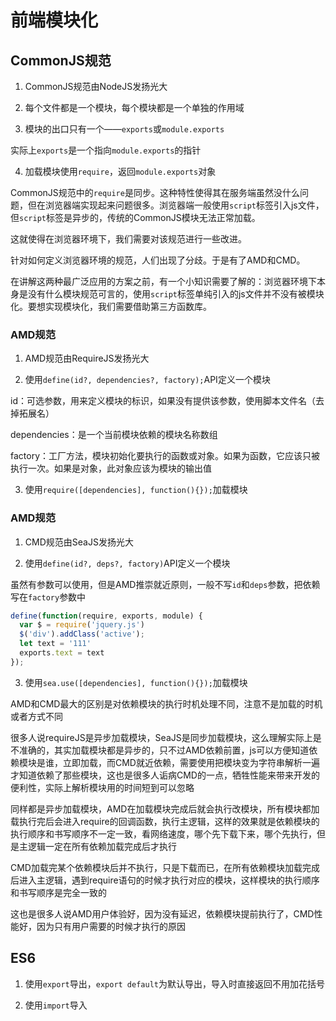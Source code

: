 # 前端模块化

## CommonJS规范
1. CommonJS规范由NodeJS发扬光大

2. 每个文件都是一个模块，每个模块都是一个单独的作用域

3. 模块的出口只有一个——`exports`或`module.exports`

实际上`exports`是一个指向`module.exports`的指针

4. 加载模块使用`require`，返回`module.exports`对象

CommonJS规范中的`require`是同步。这种特性使得其在服务端虽然没什么问题，但在浏览器端实现起来问题很多。浏览器端一般使用`script`标签引入js文件，但`script`标签是异步的，传统的CommonJS模块无法正常加载。

这就使得在浏览器环境下，我们需要对该规范进行一些改进。

针对如何定义浏览器环境的规范，人们出现了分歧。于是有了AMD和CMD。

在讲解这两种最广泛应用的方案之前，有一个小知识需要了解的：浏览器环境下本身是没有什么模块规范可言的，使用`script`标签单纯引入的js文件并不没有被模块化。要想实现模块化，我们需要借助第三方函数库。

### AMD规范

1. AMD规范由RequireJS发扬光大

2. 使用`define(id?, dependencies?, factory);`API定义一个模块

id：可选参数，用来定义模块的标识，如果没有提供该参数，使用脚本文件名（去掉拓展名）

dependencies：是一个当前模块依赖的模块名称数组

factory：工厂方法，模块初始化要执行的函数或对象。如果为函数，它应该只被执行一次。如果是对象，此对象应该为模块的输出值

3. 使用`require([dependencies], function(){});`加载模块

### AMD规范

1. CMD规范由SeaJS发扬光大

2. 使用`define(id?, deps?, factory)`API定义一个模块

虽然有参数可以使用，但是AMD推崇就近原则，一般不写`id`和`deps`参数，把依赖写在`factory`参数中

```javascript
define(function(require, exports, module) {
  var $ = require('jquery.js')
  $('div').addClass('active');
  let text = '111'
  exports.text = text
});
```

3. 使用`sea.use([dependencies], function(){});`加载模块

AMD和CMD最大的区别是对依赖模块的执行时机处理不同，注意不是加载的时机或者方式不同

很多人说requireJS是异步加载模块，SeaJS是同步加载模块，这么理解实际上是不准确的，其实加载模块都是异步的，只不过AMD依赖前置，js可以方便知道依赖模块是谁，立即加载，而CMD就近依赖，需要使用把模块变为字符串解析一遍才知道依赖了那些模块，这也是很多人诟病CMD的一点，牺牲性能来带来开发的便利性，实际上解析模块用的时间短到可以忽略

同样都是异步加载模块，AMD在加载模块完成后就会执行改模块，所有模块都加载执行完后会进入require的回调函数，执行主逻辑，这样的效果就是依赖模块的执行顺序和书写顺序不一定一致，看网络速度，哪个先下载下来，哪个先执行，但是主逻辑一定在所有依赖加载完成后才执行

CMD加载完某个依赖模块后并不执行，只是下载而已，在所有依赖模块加载完成后进入主逻辑，遇到require语句的时候才执行对应的模块，这样模块的执行顺序和书写顺序是完全一致的

这也是很多人说AMD用户体验好，因为没有延迟，依赖模块提前执行了，CMD性能好，因为只有用户需要的时候才执行的原因

## ES6
1. 使用`export`导出，`export default`为默认导出，导入时直接返回不用加花括号

2. 使用`import`导入